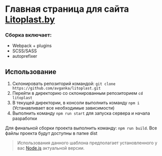 # Главная страница для сайта [Litoplast.by](https://www.litoplast.by/)

### Сборка включает:

- Webpack + plugins
- SCSS/SASS
- autoprefixer

## Использование

1.  Склонировать репозиторий командой: `git clone https://github.com/avganka/litoplast.git`
2.  Перейти в директорию cо склонированным репозиторием `cd litoplast`
3.  В текущей директории, в консоли выполнить команду `npm i` (Устанавливает все необходимые зависимости)
4.  Выполнить команду `npm run start` для запуска сервера и начала разработки

Для финальной сборки проекта выполнить команду: `npm run build`. Все файлы проекта будут доступны в папке dist

> Использования данного шаблона предполагает установленного у вас [Node.js](https://nodejs.org/en/) актуальной версии.
